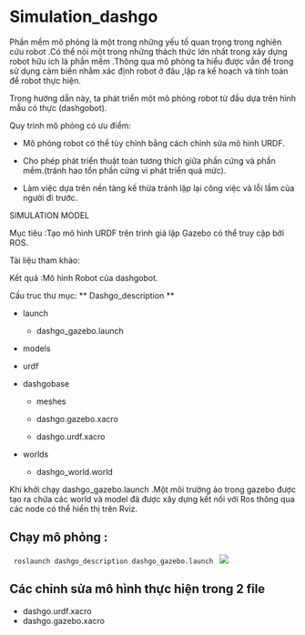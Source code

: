 # Simulation_dashgo
Phần mềm mô phỏng là một trong những yếu tố quan trọng trong nghiên cứu robot .Có thể nói một trong những thách thức lớn nhất trong xây dựng robot hữu ích là phần mềm .Thông qua mô phỏng ta hiểu được vẫn đề trong sử dụng cảm biến nhằm xác định robot ở đâu ,lập ra kế hoạch và tính toán để robot thực hiện.

Trong hướng dẫn này, ta phát triển một mô phỏng robot từ đầu dựa trên hình mẫu có thực (dashgobot). 

Quy trình mô phỏng có ưu điểm:

- Mô phỏng robot có thể tùy chỉnh bằng cách chỉnh sửa mô hình URDF. 

- Cho phép phát triển thuật toán tương thích giữa phần cứng và phần mềm.(tránh hao tổn phần cứng vì phát triển quá mức).

- Làm việc dựa trên nền tảng kế thừa tránh lặp lại công việc và lỗi lầm của người đi trước.

SIMULATION MODEL

Mục tiêu :Tạo mô hình URDF trên trình giả lập Gazebo có thể truy cập bởi ROS.

Tài liệu tham khảo:

Kết quả :Mô hình Robot của dashgobot.

 Cấu truc thư mục:
** Dashgo_description **
- launch

  - dashgo_gazebo.launch
  
- models

- urdf

- dashgobase

  - meshes
  
  - dashgo.gazebo.xacro
  
  - dashgo.urdf.xacro
  
- worlds

  - dashgo_world.world

Khi khởi chạy dashgo_gazebo.launch .Một môi trường ảo trong gazebo được tạo ra chứa các world và model đã được xây dựng kết nối với Ros thông qua các node có thể hiển thị trên Rviz.

## Chạy mô phỏng :

`  roslaunch dashgo_description dashgo_gazebo.launch  `
<img src='https://imgur.com/CkoJwEa' >

## Các chỉnh sửa mô hình thực hiện trong 2 file 
-  dashgo.urdf.xacro  
-  dashgo.gazebo.xacro 
